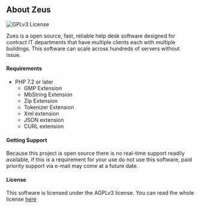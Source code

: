 ## About Zeus
![GPLv3 License](https://img.shields.io/badge/License-GPLv3-green.svg)

Zues is a open source, fast, reliable help desk software designed for contract IT departments that have multiple clients each with multiple buildings. This software can scale across hundreds of servers without issue.

#### Requirements
- PHP 7.2 or later
    - GMP Extension
    - MbString Extension
    - Zip Extension
    - Tokenizer Extension
    - Xml extension
    - JSON extension
    - CURL extension

#### Getting Support
Because this project is open source there is no real-time support readily available, if this is a requirement for your use do not use this software, paid priority support via e-mail may come at a future date.

#### License
This software is licensed under the AGPLv3 license. You can read the whole license [here](https://github.com/IQAndreas/markdown-licenses/blob/master/gnu-agpl-v3.0.md)